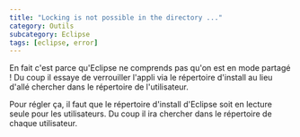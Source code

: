 ```yaml
---
title: "Locking is not possible in the directory ..."
category: Outils
subcategory: Eclipse
tags: [eclipse, error]
---
```

En fait c'est parce qu'Eclipse ne comprends pas qu'on est en mode partagé ! Du coup il essaye de verrouiller l'appli via 
le répertoire d'install au lieu d'allé chercher dans le répertoire de l'utilisateur.

Pour régler ça, il faut que le répertoire d'install d'Eclipse soit en lecture seule pour les utilisateurs. Du coup il 
ira chercher dans le répertoire de chaque utilisateur.

<!-- --- tags: eclipse -->